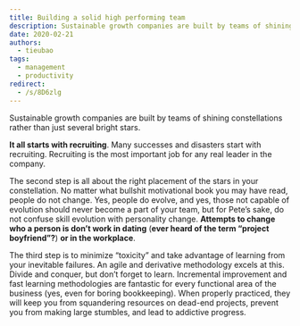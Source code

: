 ```yaml
---
title: Building a solid high performing team
description: Sustainable growth companies are built by teams of shining constellations rather than just several bright stars. It all starts with recruiting.
date: 2020-02-21
authors:
  - tieubao
tags:
  - management
  - productivity
redirect:
  - /s/8D6zlg
---
```


Sustainable growth companies are built by teams of shining constellations rather than just several bright stars.

**It all starts with recruiting**. Many successes and disasters start with recruiting. Recruiting is the most important job for any real leader in the company.

The second step is all about the right placement of the stars in your constellation. No matter what bullshit motivational book you may have read, people do not change. Yes, people do evolve, and yes, those not capable of evolution should never become a part of your team, but for Pete’s sake, do not confuse skill evolution with personality change. **Attempts to change who a person is don’t work in dating** (**ever heard of the term “project boyfriend”?**) **or in the workplace**.

The third step is to minimize “toxicity” and take advantage of learning from your inevitable failures. An agile and derivative methodology excels at this. Divide and conquer, but don’t forget to learn. Incremental improvement and fast learning methodologies are fantastic for every functional area of the business (yes, even for boring bookkeeping). When properly practiced, they will keep you from squandering resources on dead-end projects, prevent you from making large stumbles, and lead to addictive progress.
